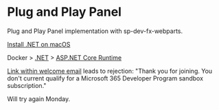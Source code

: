 # Plug and Play Panel

Plug and Play Panel implementation with sp-dev-fx-webparts.


[Install .NET on macOS](https://learn.microsoft.com/en-us/dotnet/core/install/macos#install-with-bash-automation)


Docker > [.NET](https://hub.docker.com/_/microsoft-dotnet/) > [ASP.NET Core Runtime](https://hub.docker.com/_/microsoft-dotnet-aspnet/)



[Link within welcome email](https://developer.microsoft.com/en-us/microsoft-365/profile) leads to rejection: "Thank you for joining. You don't current qualify for a Microsoft 365 Developer Program sandbox subscription."

Will try again Monday.
